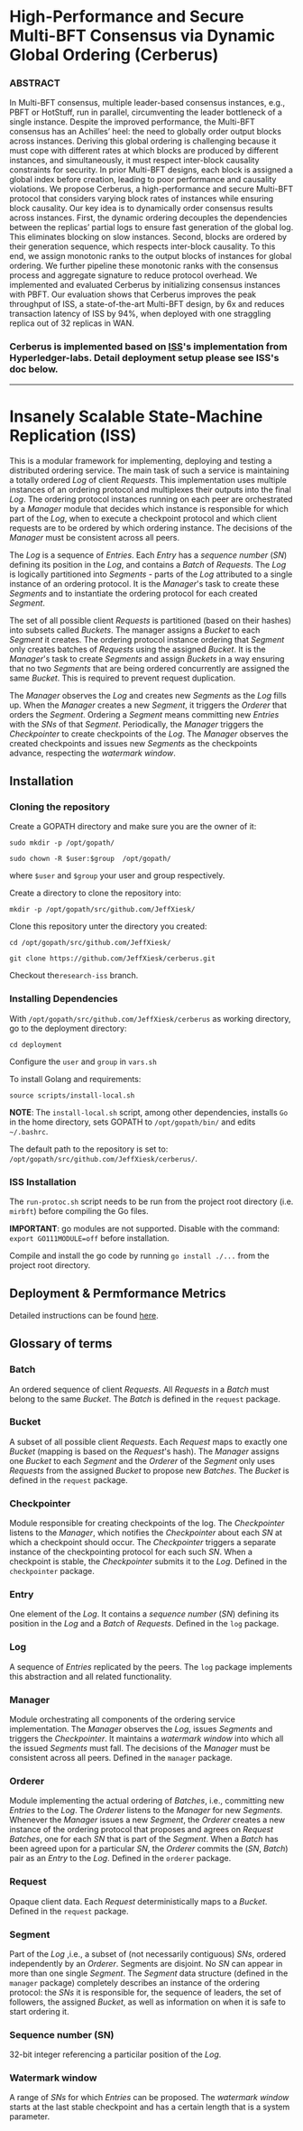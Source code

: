 # High-Performance and Secure Multi-BFT Consensus via Dynamic Global Ordering (Cerberus)

### ABSTRACT
In Multi-BFT consensus, multiple leader-based consensus instances, e.g., PBFT or HotStuff, run in parallel, circumventing the leader bottleneck of a single instance. Despite the improved performance, the Multi-BFT consensus has an Achilles’ heel: the need to globally order output blocks across instances. Deriving this global ordering is challenging because it must cope with different rates at which blocks are produced by different instances, and simultaneously, it must respect inter-block causality constraints for security. In prior Multi-BFT designs, each block is assigned a global index before creation, leading to poor performance and causality violations. We propose Cerberus, a high-performance and secure Multi-BFT protocol that considers varying block rates of instances while ensuring block causality. Our key idea is to dynamically order consensus results across instances. First, the dynamic ordering decouples the dependencies between the replicas’ partial logs to ensure fast generation of the global log. This eliminates blocking on slow instances. Second, blocks are ordered by their generation sequence, which respects inter-block causality. To this end, we assign monotonic ranks to the output blocks of instances for global ordering. We further pipeline these monotonic ranks with the consensus process and aggregate signature to reduce protocol overhead. We implemented and evaluated Cerberus by initializing consensus instances with PBFT. Our evaluation shows that Cerberus improves the peak throughput of ISS, a state-of-the-art Multi-BFT design, by 6x and reduces transaction latency of ISS by 94%, when deployed with one straggling replica out of 32 replicas in WAN.


### Cerberus is implemented based on [ISS](https://github.com/hyperledger-labs/mirbft)'s implementation from Hyperledger-labs. Detail deployment setup please see ISS's doc below.


___

# Insanely Scalable State-Machine Replication (ISS)

This is a modular framework for implementing, deploying and testing a distributed ordering service.
The main task of such a service is maintaining a totally ordered _Log_ of client _Requests_.
This implementation uses multiple instances of an ordering protocol and multiplexes their outputs into the final _Log_.
The ordering protocol instances running on each peer are orchestrated by a _Manager_ module that decides which instance
is responsible for which part of the _Log_, when to execute a checkpoint protocol and which client requests are to be
ordered by which ordering instance. The decisions of the _Manager_ must be consistent across all peers.

The _Log_ is a sequence of _Entries_. Each _Entry_ has a _sequence number_ (_SN_) defining its position in the _Log_,
and contains a _Batch_ of _Requests_.
The _Log_ is logically partitioned into _Segments_ - parts of the _Log_ attributed to a single instance of an ordering
protocol. It is the _Manager_'s task to create these _Segments_ and to instantiate the ordering protocol for each
created _Segment_.

The set of all possible client _Requests_ is partitioned (based on their hashes) into subsets called _Buckets_.
The manager assigns a _Bucket_ to each _Segment_ it creates. The ordering protocol instance ordering that _Segment_
only creates batches of _Requests_ using the assigned _Bucket_. It is the _Manager_'s task to create _Segments_ and
assign _Buckets_ in a way ensuring that no two _Segments_ that are being ordered concurrently are assigned the same
_Bucket_. This is required to prevent request duplication.

The _Manager_ observes the _Log_ and creates new _Segments_ as the _Log_ fills up.
When the _Manager_ creates a new _Segment_, it triggers the _Orderer_ that orders the _Segment_.
Ordering a _Segment_ means committing new _Entries_ with the _SNs_ of that _Segment_.
Periodically, the _Manager_ triggers the _Checkpointer_ to create checkpoints of the _Log_.
The _Manager_ observes the created checkpoints and issues new _Segments_ as the checkpoints advance, respecting the
_watermark window_.


## Installation
### Cloning the repository
Create a GOPATH directory and make sure you are the owner of it:

`sudo mkdir -p /opt/gopath/`

`sudo chown -R $user:$group  /opt/gopath/`

where `$user` and `$group` your user and group respectively.

Create a directory to clone the repository into:

`mkdir -p /opt/gopath/src/github.com/JeffXiesk/`

Clone this repository unter the directory you created:

`cd /opt/gopath/src/github.com/JeffXiesk/`

`git clone https://github.com/JeffXiesk/cerberus.git`

Checkout the`research-iss` branch.

### Installing Dependencies
With `/opt/gopath/src/github.com/JeffXiesk/cerberus` as working directory, go to the deployment directory:

`cd deployment`

Configure the `user` and `group` in `vars.sh`

To install Golang and requirements: 

`source scripts/install-local.sh`

**NOTE**: The `install-local.sh` script, among other dependencies, installs `Go` in the home directory, sets GOPATH to `/opt/gopath/bin/` and edits `~/.bashrc`.

The default path to the repository is set to: `/opt/gopath/src/github.com/JeffXiesk/cerberus/`.


### ISS Installation
The `run-protoc.sh` script needs to be run from the project root directory (i.e. `mirbft`) before compiling the Go
files. 

**IMPORTANT**: go modules are not supported. Disable with the command: `export GO111MODULE=off` before installation.

Compile and install the go code by running `go install ./...` from the project root directory.


## Deployment & Permformance Metrics
Detailed instructions can be found  [here](https://github.com/JeffXiesk/cerberus/tree/research-iss/deployment).


## Glossary of terms 

### Batch
An ordered sequence of client _Requests_. All _Requests_ in a _Batch_ must belong to the same _Bucket_. The _Batch_ is
defined in the `request` package.

### Bucket
A subset of all possible client _Requests_. Each _Request_ maps to exactly one _Bucket_ (mapping is based on the
_Request_'s hash). The _Manager_ assigns one _Bucket_ to each _Segment_ and the _Orderer_ of the _Segment_ only uses
_Requests_ from the assigned _Bucket_ to propose new _Batches_. The _Bucket_ is defined in the `request` package.

### Checkpointer
Module responsible for creating checkpoints of the log. The _Checkpointer_ listens to the _Manager_, which notifies the
_Checkpointer_ about each _SN_ at which a checkpoint should occur. The _Checkpointer_ triggers a separate instance of
the checkpointing protocol for each such _SN_. When a checkpoint is stable, the _Checkpointer_ submits it to the _Log_.
Defined in the `checkpointer` package.

### Entry
One element of the _Log_. It contains a _sequence number_ (_SN_) defining its position in the _Log_ and a _Batch_ of
_Requests_. Defined in the `log` package.

### Log
A sequence of _Entries_ replicated by the peers. The `log` package implements this abstraction and all related
functionality.

### Manager
Module orchestrating all components of the ordering service implementation. The _Manager_ observes the _Log_, issues
_Segments_ and triggers the _Checkpointer_. It maintains a _watermark window_ into which all the issued _Segments_ must
fall. The decisions of the _Manager_ must be consistent across all peers. Defined in the `manager` package.

### Orderer
Module implementing the actual ordering of _Batches_, i.e., committing new _Entries_ to the _Log_.
The _Orderer_ listens to the _Manager_ for new _Segments_. Whenever the _Manager_ issues a new _Segment_, the _Orderer_
creates a new instance of the ordering protocol that proposes and agrees on _Request_ _Batches_, one for each _SN_ that
is part of the _Segment_. When a _Batch_ has been agreed upon for a particular _SN_, the _Orderer_ commits the
(_SN_, _Batch_) pair as an _Entry_ to the _Log_. Defined in the `orderer` package.

### Request
Opaque client data. Each _Request_ deterministically maps to a _Bucket_. Defined in the `request` package.

### Segment
Part of the _Log_ ,i.e., a subset of (not necessarily contiguous) _SNs_, ordered independently by an _Orderer_.
Segments are disjoint. No _SN_ can appear in more than one single _Segment_. The _Segment_ data structure (defined in
the `manager` package) completely describes an instance of the ordering protocol: the _SNs_ it is responsible for, the
sequence of leaders, the set of followers, the assigned _Bucket_, as well as information on when it is safe to start
ordering it.

### Sequence number (SN)
32-bit integer referencing a particilar position of the _Log_.

### Watermark window
A range of _SNs_ for which _Entries_ can be proposed. The _watermark window_ starts at the last stable checkpoint and
has a certain length that is a system parameter.

